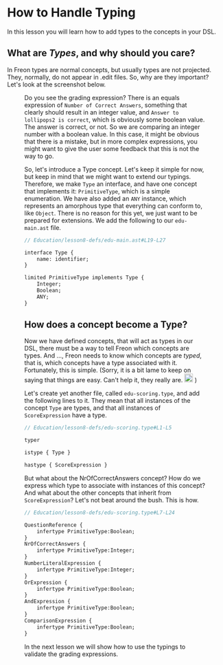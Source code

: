 <script>
    import Figure from '$lib/figures/Figure.svelte';
</script>

# How to Handle Typing

In this lesson you will learn how to add types to the concepts in your DSL.

## What are _Types_, and why should you care?

In Freon types are normal concepts, but usually types are not projected. They, normally, do not appear 
in .edit files. So, why are they important? Let's look at the screenshot below.

<Figure
imageName={'tutorial/Tutorial-lesson8-screenshot1.png'}
caption={'Undetected errors in grading expressions'}
figureNumber={1}
/>

Do you see the grading expression? There is an equals expression of `Number of Correct Answers`, something
that clearly should result in an integer value, and `Answer to lollipops2 is correct`, which is obviously
some boolean value. The answer is correct, or not. So we are comparing an integer number with a boolean value.
In this case, it might be obvious that there is a mistake, but in more complex expressions, you might want 
to give the user some
feedback that this is not the way to go.

So, let's introduce a Type concept. Let's keep it simple for now, but keep in mind that we might want to extend
our typings. Therefore, we make `Type` an interface, and have one concept that implements it: `PrimitiveType`,
which is a simple enumeration. We have also added an `ANY` instance, which represents an amorphous type that everything 
can conform to, like `Object`. There is no reason for this yet, we just want to be prepared for extensions.
We add the following to our `edu-main.ast` file.

```proto
// Education/lesson8-defs/edu-main.ast#L19-L27

interface Type {
    name: identifier;
}

limited PrimitiveType implements Type {
    Integer;
    Boolean;
    ANY;
}
```

## How does a concept become a Type?

Now we have defined concepts, that will act as types in our DSL, there must be a way to tell Freon
which concepts are types. And ..., Freon needs to know which concepts are _typed_, that is, which concepts
have a type associated with it. 
Fortunately, this is simple. (Sorry, it is a bit lame to keep on saying that things are easy. 
Can't help it, they really are. <img src="/icons/smile.png" alt="SMILE" width="20" height="20"/> ) 

Let's create yet another file, called `edu-scoring.type`, and add
the following lines to it. They mean that all instances of the concept `Type` are types, and 
that all instances of `ScoreExpression` have a type.

```proto
// Education/lesson8-defs/edu-scoring.type#L1-L5

typer

istype { Type }

hastype { ScoreExpression }
```

But what about the NrOfCorrectAnswers concept? How do we express which type to associate with instances of this concept?
And what about the other concepts that inherit from `ScoreExpression`? Let's not beat around the bush. This is how.

```proto
// Education/lesson8-defs/edu-scoring.type#L7-L24

QuestionReference {
    infertype PrimitiveType:Boolean;
}
NrOfCorrectAnswers {
    infertype PrimitiveType:Integer;
}
NumberLiteralExpression {
    infertype PrimitiveType:Integer;
}
OrExpression {
    infertype PrimitiveType:Boolean;
}
AndExpression {
    infertype PrimitiveType:Boolean;
}
ComparisonExpression {
    infertype PrimitiveType:Boolean;
}
```

In the next lesson we will show how to use the typings to validate the grading expressions.
